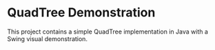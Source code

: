 # QuadTree Demonstration
This project contains a simple QuadTree implementation in Java with a Swing visual demonstration.